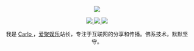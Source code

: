 <p align="center">
  <a href="https://github.com/a67793581">
    <img src="https://github-readme-stats.vercel.app/api?username=a67793581&count_private=true&show_icons=true&hide=contribs&include_all_commits=true" />
  </a>
</p>

<p align="center">
  <a href="https://aiju.fun/">
    <img src="https://img.shields.io/badge/%E6%88%91%E7%9A%84%E7%BD%91%E7%AB%99-%E7%88%B1%E8%81%9A%E5%A8%B1%E4%B9%90-5bc648?logo=Embarcadero&style=for-the-badge" />
  </a>
  <a href="http://wpa.qq.com/msgrd?v=3&uin=284474102&site=qq&menu=yes">
    <img src="https://img.shields.io/badge/%E6%88%91%E7%9A%84QQ-284474102-5bc648?logo=Tencent%20QQ&style=for-the-badge" />
  </a>
  <a href="https://resume.aiju.fun/">
    <img src="https://img.shields.io/badge/%E6%88%91%E7%9A%84%E9%82%AE%E7%AE%B1-284474102@qq.com-5bc648?logo=Mail%2ERu&style=for-the-badge" />
  </a>
</p>


<p align="center">我是 <a href="https://resume.aiju.fun/">Carlo <a>，<a href="https://aiju.fun/">爱聚娱乐<a>站长，专注于互联网的分享和传播。佛系技术，默默坚守。</p>
  
